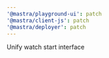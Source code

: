 ```yaml
---
'@mastra/playground-ui': patch
'@mastra/client-js': patch
'@mastra/deployer': patch
---
```


Unify watch start interface
